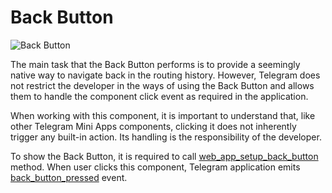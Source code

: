 # Back Button

![Back Button](/components/back-button.png)

The main task that the Back Button performs is to provide a seemingly native way to navigate back in
the routing history. However, Telegram does not restrict the developer in the ways of using the Back
Button and allows them to handle the component click event as required in the application.

When working with this component, it is important to understand that, like other Telegram Mini Apps
components, clicking it does not inherently trigger any built-in action. Its handling is the
responsibility of the developer.

To show the Back Button, it is required to
call [web_app_setup_back_button](methods.md#web-app-setup-back-button)
method. When user clicks this component, Telegram application
emits [back_button_pressed](events.md#back-button-pressed) event.

